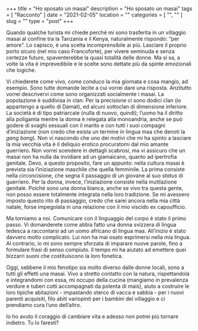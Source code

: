 +++
title = "Ho sposato un masai"
description = "Ho sposato un masai"
tags = [ "Racconto" ]
date = "2021-02-05"
location = ""
categories = [
  "",
  ""
]
slug = ""
type = "post"
+++

Quando qualche turista mi chiede perché mi sono trasferita in un villaggio masai al confine tra la Tanzania e il Kenya, naturalmente rispondo: “per amore”. Lo capisco, è una scelta incomprensibile ai più. Lasciare il proprio porto sicuro (nel mio caso Francoforte), per vivere seminuda e senza certezze future, spaventerebbe la quasi totalità delle donne. Ma si sa, a volte la vita è imprevedibile e le scelte sono dettate più da spinte emozionali che logiche. 

Vi chiederete come vivo, come conduco la mia giornata e cosa mangio, ad esempio. Sono tutte domande lecite a cui vorrei dare una risposta. Anzitutto vorrei descrivervi come sono organizzati socialmente i masai. La popolazione è suddivisa in clan. Per la precisione ci sono dodici clan (io appartengo a quello di Damat), ed alcuni sottoclan di dimensione inferiore. La società è di tipo patriarcale (nulla di nuovo, quindi); l’uomo ha il diritto alla poligamia mentre la donna è relegata alla monoandria, anche se può godere di svaghi sessuali con il marito e con tutti i suoi compagni d’iniziazione (non credo che esista un termine in lingua maa che denoti la *gang bang*). Non vi nascondo che uno dei motivi che mi ha spinto a lasciare la mia vecchia vita è il deliquio erotico procuratomi dal mio amante guerriero. Non vorrei scendere in dettagli scabrosi, ma vi assicuro che un masai non ha nulla da invidiare ad un giamaicano, quanto ad ipertrofia genitale. Devo, a questo proposito, fare un appunto: nella cultura masai è prevista sia l’iniziazione maschile che quella femminile. La prima consiste nella circoncisione, che segna il passaggio di un giovane al suo *status* di guerriero. Per la donna, invece, l’iniziazione consiste nella mutilazione genitale. Poiché sono una donna bianca, anche se vivo tra questa gente, non posso essere totalmente integrata nella loro tradizione. Se mi avessero imposto questo rito di passaggio, credo che sarei ancora nella mia città natale, forse impegolata in una relazione con il mio viscido ex capoufficio. 

Ma torniamo a noi. Comunicare con il linguaggio del corpo è stato il primo passo. Vi domanderete come abbia fatto una donna svizzera di lingua tedesca a raccontarsi ad un uomo africano di lingua maa. All’inizio è stato davvero molto complicato. Lui non ha mai osato esprimersi nella mia lingua. Al contrario, io mi sono sempre sforzata di imparare nuove parole, fino a formulare frasi di senso compiuto. Il tempo mi ha aiutato ad emettere quei bizzarri suoni che costituiscono la loro fonetica. 

Oggi, sebbene il mio fenotipo sia molto diverso dalle donne locali, sono a tutti gli effetti una masai. Vivo a stretto contatto con la natura, rispettandola e integrandomi con essa, mi occupo della cucina (mangiamo in prevalenza verdure e tuberi cotti accompagnati da polenta di mais), aiuto a costruire le loro tipiche abitazioni - impastando sterco di vacca e sabbia - per i nuovi parenti acquisiti, filo abiti variopinti per i bambini del villaggio e ci prendiamo cura l’uno dell’altro.

Io ho avuto il coraggio di cambiare vita e adesso non potrei più tornare indietro. Tu lo faresti?
